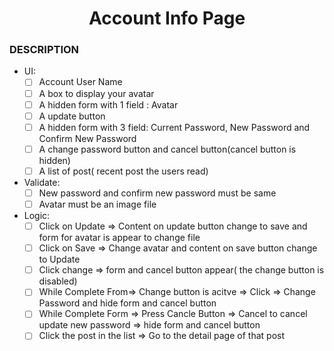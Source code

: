 <h1 align="center">Account Info Page</h1>

### DESCRIPTION

- UI:
  - [ ] Account User Name
  - [ ] A box to display your avatar
  - [ ] A hidden form with 1 field : Avatar
  - [ ] A update button
  - [ ] A hidden form with 3 field: Current Password, New Password and Confirm New Password
  - [ ] A change password button and cancel button(cancel button is hidden)
  - [ ] A list of post( recent post the users read)
- Validate:
  - [ ] New password and confirm new password must be same
  - [ ] Avatar must be an image file
- Logic:
  - [ ] Click on Update => Content on update button change to save and form for avatar is appear to change file
  - [ ] Click on Save => Change avatar and content on save button change to Update
  - [ ] Click change => form and cancel button appear( the change button is disabled)
  - [ ] While Complete From=> Change button is acitve => Click => Change Password and hide form and cancel button
  - [ ] While Complete Form => Press Cancle Button =>  Cancel to cancel update new password =>  hide form and cancel button
  - [ ] Click the post in the list => Go to the detail page of that post
